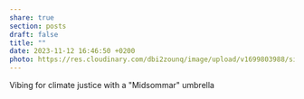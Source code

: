 ```yaml
---
share: true
section: posts
draft: false
title: ""
date: 2023-11-12 16:46:50 +0200
photo: https://res.cloudinary.com/dbi2zounq/image/upload/v1699803988/sixmyf8niqpih1g7zhw7.jpg
---
```



Vibing for climate justice with a "Midsommar" umbrella
